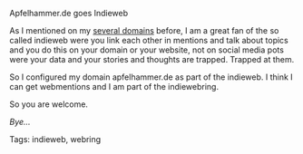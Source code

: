 Apfelhammer.de goes Indieweb

As I mentioned on my [several domains](https://thahipster.de/indieweb-thahipster-de/) before, I am a great fan of the so called
indieweb were you link each other in mentions and talk about topics and you do
this on your domain or your website, not on social media pots were your data and
your stories and thoughts are trapped. Trapped at them. 

So I configured my domain apfelhammer.de as part of the indieweb. I think I can
get webmentions and I am part of the indiewebring.

So you are welcome.

*Bye…*

Tags: indieweb, webring

